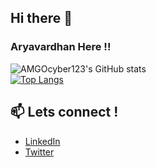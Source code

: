 ##  Hi there 👋
### Aryavardhan Here !!
<!--
**AMGOcyber123/AMGOcyber123** is a ✨ _special_ ✨ repository because its `README.md` (this file) appears on your GitHub profile.

Here are some ideas to get you started:

- 🔭 I’m currently working on ...
- 🌱 I’m currently learning ...
- 👯 I’m looking to collaborate on ...
- 🤔 I’m looking for help with ...
- 💬 Ask me about ...

- 😄 Pronouns: ...
- ⚡ Fun fact: ...
-->
![AMGOcyber123's GitHub stats](https://github-readme-stats.vercel.app/api?username=AMGOcyber123&show_icons=true&theme=tokyonight)
<br>
[![Top Langs](https://github-readme-stats.vercel.app/api/top-langs/?username=AMGOcyber123&layout=Demo&theme=tokyonight)](https://github.com/AMGOcyber123/github-readme-stats)
<br>

## 📫 Lets connect ! 
- <a href = "https://www.linkedin.com/in/aryavardhan-modi-750872196/">LinkedIn</a>
- <a href = "https://twitter.com/modi_aayu">Twitter</a>
